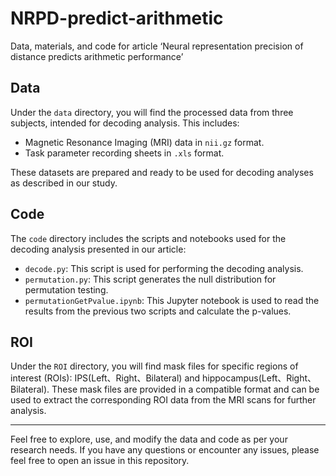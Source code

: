 # NRPD-predict-arithmetic
 Data, materials, and code for article ‘Neural representation precision of distance predicts arithmetic performance’     
 
## Data  
  
Under the `data` directory, you will find the processed data from three subjects, intended for decoding analysis. This includes:  
  
- Magnetic Resonance Imaging (MRI) data in `nii.gz` format.  
- Task parameter recording sheets in `.xls` format.  
  
These datasets are prepared and ready to be used for decoding analyses as described in our study.  
  
## Code  
  
The `code` directory includes the scripts and notebooks used for the decoding analysis presented in our article:  
  
- `decode.py`: This script is used for performing the decoding analysis.  
- `permutation.py`: This script generates the null distribution for permutation testing.  
- `permutationGetPvalue.ipynb`: This Jupyter notebook is used to read the results from the previous two scripts and calculate the p-values.   
  
## ROI  
  
Under the `ROI` directory, you will find mask files for specific regions of interest (ROIs): IPS(Left、Right、Bilateral) and hippocampus(Left、Right、Bilateral). These mask files are provided in a compatible format and can be used to extract the corresponding ROI data from the MRI scans for further analysis.  
  
---  
  
Feel free to explore, use, and modify the data and code as per your research needs. If you have any questions or encounter any issues, please feel free to open an issue in this repository.

